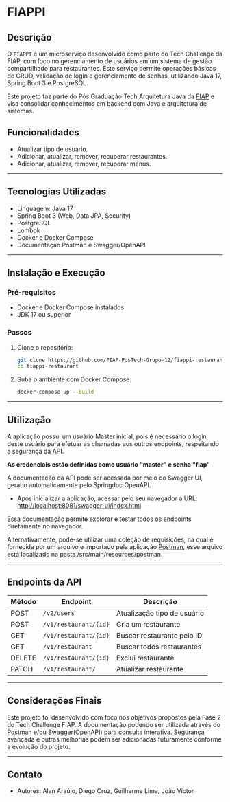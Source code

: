 # FIAPPI

## Descrição

O `FIAPPI` é um microserviço desenvolvido como parte do Tech Challenge da FIAP, com foco no gerenciamento de usuários em um sistema de gestão compartilhado para restaurantes. Este serviço permite operações básicas de CRUD, validação de login e gerenciamento de senhas, utilizando Java 17, Spring Boot 3 e PostgreSQL.

Este projeto faz parte do Pós Graduação Tech Arquitetura Java da [FIAP](https://www.fiap.com.br/) e visa consolidar conhecimentos em backend com Java e arquitetura de sistemas.

## Funcionalidades

- Atualizar tipo de usuario.
- Adicionar, atualizar, remover, recuperar restaurantes.
- Adicionar, atualizar, remover, recuperar menus.

---

## Tecnologias Utilizadas

- Linguagem: Java 17
- Spring Boot 3 (Web, Data JPA, Security)
- PostgreSQL
- Lombok
- Docker e Docker Compose
- Documentação Postman e Swagger/OpenAPI

---

## Instalação e Execução

### Pré-requisitos

- Docker e Docker Compose instalados
- JDK 17 ou superior

### Passos

1. Clone o repositório:

   ```bash
   git clone https://github.com/FIAP-PosTech-Grupo-12/fiappi-restaurant.git
   cd fiappi-restaurant
   ```

2. Suba o ambiente com Docker Compose:

   ```bash
   docker-compose up --build
   ```

---

## Utilização

A aplicação possui um usuário Master inicial, pois é necessário o login deste usuário para efetuar as chamadas aos outros endpoints, respeitando a segurança da API.

**As credenciais estão definidas como usuário "master" e senha "fiap"**

A documentação da API pode ser acessada por meio do Swagger UI, gerado automaticamente pelo Springdoc OpenAPI.

- Após inicializar a aplicação, acessar pelo seu navegador a URL: [http://localhost:8081/swagger-ui/index.html](http://localhost:8080/swagger-ui/index.html)

Essa documentação permite explorar e testar todos os endpoints diretamente no navegador.

Alternativamente, pode-se utilizar uma coleção de requisições, na qual é fornecida por um arquivo e importado pela aplicação [Postman](https://www.postman.com/downloads/), esse arquivo está localizado na pasta /src/main/resources/postman.

---

## Endpoints da API

| Método | Endpoint              | Descrição                                          |
|--------|-----------------------|----------------------------------------------------|
| POST   | `/v2/users`           | Atualização tipo de usuário                        |
| POST   | `/v1/restaurant/{id}` | Cria um restaurante                                |
| GET    | `/v1/restaurant/{id}` | Buscar restaurante pelo ID                         |
| GET    | `/v1/restaurant`      | Buscar todos restaurantes                          |
| DELETE | `/v1/restaurant/{id}` | Exclui restaurante                                 |
| PATCH  | `/v1/restaurant/`     | Atualizar restaurante                              |

---

## Considerações Finais

Este projeto foi desenvolvido com foco nos objetivos propostos pela Fase 2 do Tech Challenge FIAP. A documentação podendo ser utilizada através do Postman e/ou Swagger(OpenAPI) para consulta interativa. Segurança avançada e outras melhorias podem ser adicionadas futuramente conforme a evolução do projeto.

---

## Contato

- Autores: Alan Araújo, Diego Cruz, Guilherme Lima, João Victor
